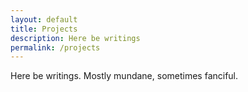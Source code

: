 ```yaml
---
layout: default
title: Projects
description: Here be writings
permalink: /projects
---
```


Here be writings. Mostly mundane, sometimes fanciful.